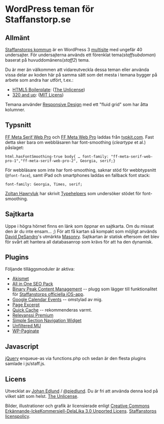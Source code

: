 # WordPress teman för Staffanstorp.se

## Allmänt

[Staffanstorps kommun](http://staffanstorp.se) är en WordPress 3 [multisite](http://codex.wordpress.org/Create_A_Network) med ungefär 40 undersajter. För undersajterna används ett förenklat tema(_staffsubdoman_) baserat på huvuddomänens(_staff2_) tema.

Du är mer än välkommen att vidareutveckla dessa teman eller använda vissa delar av koden här på samma sätt som det mesta i temana bygger på arbete som andra har utfört, t.ex.:

* [HTML5 Boilerplate](http://html5boilerplate.com/): ([The Unlicense](http://unlicense.org/))
* [320 and up](http://stuffandnonsense.co.uk/projects/320andup/): 
([MIT Licens](http://creativecommons.org/licenses/MIT/))

Temana använder [Responsive Design](http://www.alistapart.com/articles/responsive-web-design/) med ett "fluid grid" som har åtta kolumner.

## Typsnitt
[FF Meta Serif Web Pro](https://typekit.com/fonts/ff-meta-serif-web-pro) och [FF Meta Web Pro](https://typekit.com/fonts/ff-meta-web-pro) laddas från [typkit.com](http://typekit.com). Fast detta sker bara om webbläsaren har font-smoothing (_cleartype_ et al.) påslaget:

	html.hasFontSmoothing-true body{ … font-family: "ff-meta-serif-web-pro-1","ff-meta-serif-web-pro-2", Georgia, serif;}

För webbläsare som inte har font-smoothing, saknar stöd för webbtypsnitt (`@font-face`), samt iPad och smartphones laddas en fallback font stack:

	font-family: Georgia, Times, serif;

[Zoltan Hawryluk](http://www.useragentman.com/blog/) har skrivit [Typehelpers](http://www.useragentman.com/blog/2009/11/29/how-to-detect-font-smoothing-using-javascript/) som undersöker stödet för font-smoothing.

## Sajtkarta

Uppe i högra hörnet finns en länk som öppnar en sajtkarta. Om du missat den är du inte ensam… ;) För att få kartan så kompakt som möjligt används [David DeSandro](http://desandro.com)'s utmärkta [Masonry](http://masonry.desandro.com/). Sajtkartan är statisk eftersom det blev för svårt att hantera all databasanrop som krävs för att ha den dynamisk.

## Plugins

Följande tilläggsmoduler är aktiva:

* [Akismet](http://akismet.com/)
* [All in One SEO Pack](http://semperfiwebdesign.com/)
* [Binary Peak Content Management](http://binarypeak.se/) -- plugg som lägger till funktionalitet för [Staffanstorps officiella iOS-app](http://itunes.apple.com/tw/app/staffanstorp/id478960853?mt=8).
* [Google Calendar Events](http://www.rhanney.co.uk/plugins/google-calendar-events) -- omstylad av mig.
* [Page Excerpt](http://dennishoppe.de/wordpress-plugins/page-excerpt)
* [Quick Cache](http://www.primothemes.com/post/product/quick-cache-plugin-for-wordpress/) -- rekommenderas varmt.
* [Relevanssi Premium](http://www.relevanssi.com/)
* [Simple Section Navigation Widget](http://www.cmurrayconsulting.com/software/wordpress-simple-section-navigation/)
* [Unfiltered MU](http://wordpress.org/extend/plugins/unfiltered-mu/)
* [WP-Paginate](http://www.ericmmartin.com/projects/wp-paginate/)

## Javascript

[jQuery](http://jquery.com) enqueue-as via functions.php och sedan är den flesta plugins samlade i js/staff.js.

## Licens

Utvecklat av [Johan Edlund](http://edlunddesign.com/) / [@pjedlund](http://twitter.com/pjedlund/). Du är fri att använda denna kod på vilket sätt som helst. [The Unlicense](http://unlicense.org/).

Bilder, illustrationer och grafik är licensierade enligt [Creative Commons Erkännande-IckeKommersiell-DelaLika 3.0 Unported Licens](http://creativecommons.org/licenses/by-nc-sa/3.0/). [Staffanstorps licenspolicy](http://staffanstorp.se/om-webbplatsen/licens/).